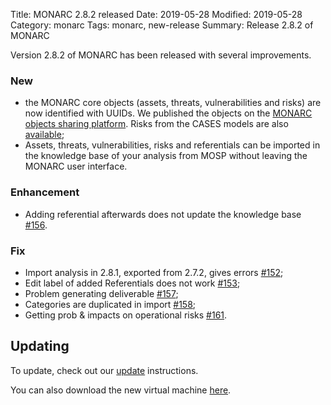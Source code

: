 Title: MONARC 2.8.2 released
Date: 2019-05-28
Modified: 2019-05-28
Category: monarc
Tags: monarc, new-release
Summary: Release 2.8.2 of MONARC

Version 2.8.2 of MONARC has been released with several improvements.

### New

- the MONARC core objects (assets, threats, vulnerabilities and risks) are now
  identified with UUIDs. We published the objects on the
  [MONARC objects sharing platform](https://objects.monarc.lu). Risks from
  the CASES models are also [available](https://objects.monarc.lu/schema/16);
- Assets, threats, vulnerabilities, risks and referentials can be imported
  in the knowledge base of your analysis from MOSP without leaving the MONARC
  user interface.

### Enhancement

- Adding referential afterwards does not update the knowledge base
  [#156](https://github.com/monarc-project/MonarcAppFO/issues/156).

### Fix

- Import analysis in 2.8.1, exported from 2.7.2, gives errors [#152](https://github.com/monarc-project/MonarcAppFO/issues/152);
- Edit label of added Referentials does not work [#153](https://github.com/monarc-project/MonarcAppFO/issues/153);
- Problem generating deliverable [#157](https://github.com/monarc-project/MonarcAppFO/issues/157);
- Categories are duplicated in import [#158](https://github.com/monarc-project/MonarcAppFO/issues/158);
- Getting prob & impacts on operational risks [#161](https://github.com/monarc-project/MonarcAppFO/issues/161).


## Updating

To update, check out our
[update](http://monarc.lu/documentation/technical-guide/#monarc-update) instructions.

You can also download the new virtual machine
[here](https://github.com/monarc-project/MonarcAppFO/releases/tag/v2.8.2).
